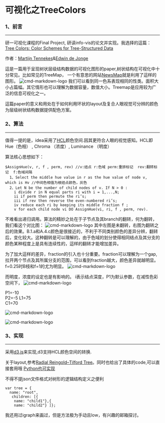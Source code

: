 #   可视化之TreeColors


### 1、前言
------


研一可视化课程的Final Project, 研读info-vis的论文并实现。我选择的這篇：
[Tree Colors: Color Schemes for Tree-Structured Data
](https://www.computer.org/csdl/trans/tg/preprint/06875961.pdf)

作者：[Martijn Tennekes](http://www.von-tijn.nl/tijn)&[Edwin de Jonge](https://github.com/edwindj)

這是一篇用于呈现树状层级结构数据的可视化图形的paper,树状结构在可视化中十分常见。比如常见的TreeMap，
一个有意思的网站[NewsMap](http://newsmap.jp/)就是利用了這样的图形。
![cmd-markdown-logo](http://7xq62e.com1.z0.glb.clouddn.com/fig9.png)
我们可以看到同一色系表现相同的性类。面积大小占篇幅。其它情形也可以理解为数据容量，数值大小。Treemap是应用较为广泛的信息可视化之一。

這篇paper的意义和用处在于如何利用环状的layout及复合人眼视觉可分辨的颜色为层级树状结构数据提供配色方案。

### 2、算法
------
值得一提的是，idea采用了[HCL](https://en.wikipedia.org/wiki/CIELUV#Cylindrical_representation)颜色空间.因其更符合人眼的视觉感知。HCL即Hue（色相） , Chroma （浓度）, Luminance （明度）

算法核心思想如下：

    $AssignHue(v, r, f , perm, rev) //v:结点 r:色域 perm:重排标记  rev:翻转标记  f:色域间隔
      1、Select the middle hue value in r as the hue value of node v, which is Hv //中间色相值为根结点颜色，灰色
      2、Let N be the number of child nodes of v. If N > 0 :
        i divide r in N equal parts ri with i = 1,...,N;
        ii if perm then permute the ri’s;
        iii if rev then reverse the even-numbered ri’s;
        iv reduce each ri by keeping its middle fraction f ;
        v for each child node vi DO AssignHue(vi, ri, f , perm, rev).

 不难看出递归调用。算法的精妙之处在于子节点及其branch的翻转，何为翻转，我们看这个对比图：
 ![cmd-markdown-logo](http://7xq62e.com1.z0.glb.clouddn.com/fig6.png)
其中左图是未翻转，右图为翻转之后的效果。B.1.a和A.4.c颜色是很接近的，不利于不同类别颜色的差异分辨，翻转后，变化较大。这种翻转是可以理解的，由于色域的划分使得相同结点及其分支的颜色某种程度上是具有连续性的，這样的翻转才能增加差异。

为了加大這样的差异，fraction的引入也十分重要。fraction可以理解为一个gap,拉开两个节点及其所属分支的范围，可以看到fraction越大，颜色差异就越明显。f=0.25时B枝和f=1的尤为明显。
![cmd-markdown-logo](http://7xq62e.com1.z0.glb.clouddn.com/fig4.png)

而明度，浓度的设定也是有影响的。
i表示结点深度，P1为默认参数，在减性色彩空间下，
![cmd-markdown-logo](http://7xq62e.com1.z0.glb.clouddn.com/fig10.png)

P1=-10   
P2=-5 
L1=75  
C1=70


![cmd-markdown-logo](http://7xq62e.com1.z0.glb.clouddn.com/FIG87.png)

![cmd-markdown-logo](http://7xq62e.com1.z0.glb.clouddn.com/fig2.png)



### 3、实现
------
采用[d3.js](http://d3js.org/)来实现,d3支持HCL颜色空间的转换.

关于layout,参考[Radial Reingold–Tilford Tree](http://bl.ocks.org/mbostock/4063550)。同时也给出了具体的code,可以直接套用哦
[Python也可实现](http://www.jianshu.com/p/cd04ced4bdaf)

不得不提json文件格式对树形的逻辑结构定义之便利


    var tree = {  
      name: "root", 
       children: [{    
        name: "child1"},{    
        name: "child2"} ]};

我还用过igraph来画过，但是方法极为手动且low，有兴趣的邮箱探讨。

